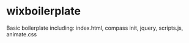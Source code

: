 # wixboilerplate
Basic boilerplate including: index.html, compass init, jquery, scripts.js, animate.css
